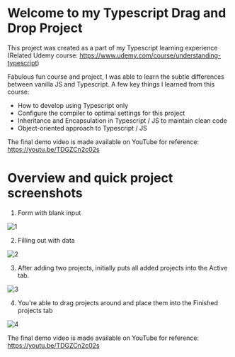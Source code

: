 # Welcome to my Typescript Drag and Drop Project

This project was created as a part of my Typescript learning experience (Related Udemy course: https://www.udemy.com/course/understanding-typescript)

Fabulous fun course and project, I was able to learn the subtle differences between vanilla JS and Typescript. A few key things I learned from this course:
- How to develop using Typescript only
- Configure the compiler to optimal settings for this project
- Inheritance and Encapsulation in Typescript / JS to maintain clean code 
- Object-oriented approach to Typescript / JS

The final demo video is made available on YouTube for reference: https://youtu.be/TDGZCn2c02s

# Overview and quick project screenshots

1. Form with blank input

![1](https://media.discordapp.net/attachments/705529523491307574/705529582324809818/1.png)

2. Filling out with data

![2](https://media.discordapp.net/attachments/705529523491307574/705529580542361680/2.png)

3. After adding two projects, initially puts all added projects into the Active tab.

![3](https://media.discordapp.net/attachments/705529523491307574/705529578378231909/3.png)

4. You're able to drag projects around and place them into the Finished projects tab 

![4](https://media.discordapp.net/attachments/705529523491307574/705529575655866438/4.png)

The final demo video is made available on YouTube for reference: https://youtu.be/TDGZCn2c02s
